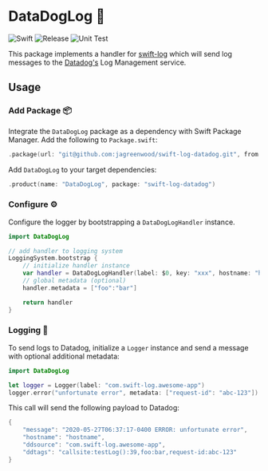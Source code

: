 # DataDogLog 🐶

![Swift](https://img.shields.io/badge/Swift-5.2-orange.svg)
![Release](https://img.shields.io/github/v/tag/jagreenwood/swift-log-data-dog?label=release&logo=github)
![Unit Test](https://github.com/jagreenwood/swift-log-data-dog/workflows/Unit%20Test/badge.svg)

This package implements a handler for [swift-log](https://github.com/apple/swift-log) which will send log messages to the [Datadog's](https://www.datadoghq.com) Log Management service.

## Usage

###  Add Package 📦
Integrate the `DataDogLog` package as a dependency with Swift Package Manager. Add the following to `Package.swift`:

```swift
.package(url: "git@github.com:jagreenwood/swift-log-datadog.git", from: "0.0.1")
```

Add `DataDogLog`  to your target dependencies:

```swift
.product(name: "DataDogLog", package: "swift-log-datadog")
```

### Configure ⚙️

Configure the logger by bootstrapping a `DataDogLogHandler` instance.

```swift
import DataDogLog

// add handler to logging system
LoggingSystem.bootstrap {
    // initialize handler instance
    var handler = DataDogLogHandler(label: $0, key: "xxx", hostname: "hostname")
    // global metadata (optional)
    handler.metadata = ["foo":"bar"]

    return handler
}
```

### Logging 🌲

To send logs to Datadog, initialize a `Logger` instance and send a message with optional additional metadata:

```swift
import DataDogLog

let logger = Logger(label: "com.swift-log.awesome-app")
logger.error("unfortunate error", metadata: ["request-id": "abc-123"])
```

This call will send the following payload to Datadog:

```swift
{
    "message": "2020-05-27T06:37:17-0400 ERROR: unfortunate error",
    "hostname": "hostname",
    "ddsource": "com.swift-log.awesome-app",
    "ddtags": "callsite:testLog():39,foo:bar,request-id:abc-123"
}
```
